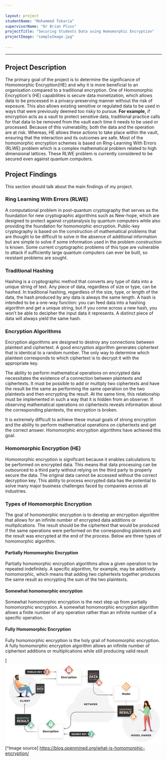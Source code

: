 ```yaml
---

layout: project
studentName: "Mohammed Tokaria"
supervisorName: "Dr Brian Pluss"
projectTitle: "Securing Students Data using Homomorphic Encryption"
projectImage: "sampleImage.jpg"

---
```


<hr>

## Project Description
The primary goal of the project is to determine the significance of Homomorphic Encryption(HE) and why it is more beneficial to an organisation compared to a traditional encryption. One of Homomorphic Encryption's (HE) capabilities is secure data monetization, which allows data to be processed in a privacy-preserving manner without the risk of exposure. This also allows existing sensitive or regulated data to be used in ways that were previously deemed too risky to pursue. **For example,** if encryption acts as a vault to protect sensitive data, traditional practice calls for that data to be removed from the vault each time it needs to be used or processed. Because of this vulnerability, both the data and the operation are at risk. Whereas, HE allows these actions to take place within the vault, ensuring that the interaction and its outcomes are safe. Most of the homomorphic encryption schemes is based on Ring-Learning With Errors (RLWE) problem which is a complex mathematical problem related to high dimensional lattices. These RLWE problem is currently considered to be secured even against quantum computers.


## Project Findings
This section should talk about the main findings of my project.

### Ring Learning With Errors (RLWE) 
A computational problem in post-quantum cryptography that serves as the foundation for new cryptographic algorithms such as New-hope, which are designed to protect against cryptanalysis by quantum computers while also providing the foundation for homomorphic encryption. Public-key cryptography is based on the construction of mathematical problems that are thought to be difficult to solve in the absence of additional information but are simple to solve if some information used in the problem construction is known. Some current cryptographic problems of this type are vulnerable to attack if sufficiently large quantum computers can ever be built, so resistant problems are sought.

### Traditional Hashing
Hashing is a cryptographic method that converts any type of data into a unique string of text. Any piece of data, regardless of size or type, can be hashed. In traditional hashing, regardless of the size, type, or length of the data, the hash produced by any data is always the same length. A hash is intended to be a one-way function: you can feed data into a hashing algorithm and get a unique string, but if you come across a new hash, you won’t be able to decipher the input data it represents. A distinct piece of data will always yield the same hash.

### Encryption Algorithms
Encryption algorithms are designed to destroy any connections between plaintext and ciphertext. A good encryption algorithm generates ciphertext that is identical to a random number. The only way to determine which plaintext corresponds to which ciphertext is to decrypt it with the appropriate key. 

The ability to perform mathematical operations on encrypted data necessitates the existence of a connection between plaintexts and ciphertexts. It must be possible to add or multiply two ciphertexts and have the result be the same as performing the same operation on the two plaintexts and then encrypting the result. At the same time, this relationship must be implemented in such a way that it is hidden from an observer. If observing mathematical operations on ciphertexts reveals information about the corresponding plaintexts, the encryption is broken. 

It is extremely difficult to achieve these mutual goals of strong encryption and the ability to perform mathematical operations on ciphertexts and get the correct answer. Homomorphic encryption algorithms have achieved this goal.

### Homomorphic Encryption (HE)
Homomorphic encryption is significant because it enables calculations to be performed on encrypted data. This means that data processing can be outsourced to a third party without relying on the third party to properly secure the data. The original data cannot be accessed without the correct decryption key. This ability to process encrypted data has the potential to solve many major business challenges faced by companies across all industries.

### Types of Homomorphic Encryption
The goal of homomorphic encryption is to develop an encryption algorithm that allows for an infinite number of encrypted data additions or multiplications. The result should be the ciphertext that would be produced if the same operations were performed on the corresponding plaintexts and the result was encrypted at the end of the process. Below are three types of homomorphic algorithm.

#### Partially Homomorphic Encryption
Partially homomorphic encryption algorithms allow a given operation to be repeated indefinitely. A specific algorithm, for example, may be additively homomorphic, which means that adding two ciphertexts together produces the same result as encrypting the sum of the two plaintexts.

#### Somewhat homomorphic encryption
Somewhat homomorphic encryption is the next step up from partially homomorphic encryption. A somewhat homomorphic encryption algorithm allows a finite number of any operation rather than an infinite number of a specific operation.

#### Fully Homomorphic Encryption
Fully homomorphic encryption is the holy grail of homomorphic encryption. A fully homomorphic encryption algorithm allows an infinite number of ciphertext additions or multiplications while still producing valid result


[![MLaaS is one of the most exciting applications of Homomorphic Encryption](/project_images/MLaaS.png)
[^Image source] https://blog.openmined.org/what-is-homomorphic-encryption/
